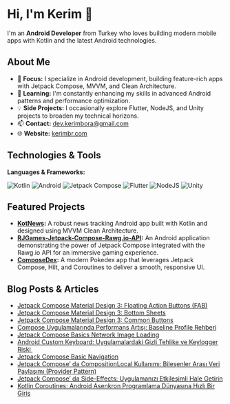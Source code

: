# Hi, I'm Kerim 👋

I'm an **Android Developer** from Turkey who loves building modern mobile apps with Kotlin and the latest Android technologies.


## About Me

- 🔭 **Focus:** I specialize in Android development, building feature-rich apps with Jetpack Compose, MVVM, and Clean Architecture.
- 🌱 **Learning:** I'm constantly enhancing my skills in advanced Android patterns and performance optimization.
- 💡 **Side Projects:** I occasionally explore Flutter, NodeJS, and Unity projects to broaden my technical horizons.
- 📫 **Contact:** [dev.kerimbora@gmail.com](mailto:dev.kerimbora@gmail.com)
- 🌐 **Website:** [kerimbr.com](http://kerimbr.com/#/)

## Technologies & Tools

**Languages & Frameworks:**

![Kotlin](https://img.shields.io/badge/Kotlin-FF8C00?style=flat-square&logo=kotlin&logoColor=white)
![Android](https://img.shields.io/badge/Android-3DDC84?style=flat-square&logo=android&logoColor=white)
![Jetpack Compose](https://img.shields.io/badge/Jetpack%20Compose-4285F4?style=flat-square&logo=jetpack%20compose&logoColor=white)
![Flutter](https://img.shields.io/badge/Flutter-02569B?style=flat-square&logo=flutter&logoColor=white)
![NodeJS](https://img.shields.io/badge/Node.js-43853D?style=flat-square&logo=node.js&logoColor=white)
![Unity](https://img.shields.io/badge/Unity-000000?style=flat-square&logo=unity&logoColor=white)

## Featured Projects

- **[KotNews](https://github.com/kerimbr/KotNews):** A robust news tracking Android app built with Kotlin and designed using MVVM Clean Architecture.
- **[RJGames-Jetpack-Compose-Rawg.io-API](https://github.com/kerimbr/RJGames-Jetpack-Compose-Rawg.io-API):** An Android application demonstrating the power of Jetpack Compose integrated with the Rawg.io API for an immersive gaming experience.
- **[ComposeDex](https://github.com/kerimbr/ComposeDex):** A modern Pokedex app that leverages Jetpack Compose, Hilt, and Coroutines to deliver a smooth, responsive UI.

## Blog Posts & Articles
<!-- BLOG-POST-LIST:START -->
- [Jetpack Compose Material Design 3: Floating Action Buttons &lpar;FAB&rpar;](https://medium.com/appcent/jetpack-compose-material-design-3-floating-action-buttons-c6e58f96c9ca?source=rss-d8f584a0c3d7------2)
- [Jetpack Compose Material Design 3: Bottom Sheets](https://medium.com/appcent/jetpack-compose-material-design-3-bottom-sheets-bd47f72eda42?source=rss-d8f584a0c3d7------2)
- [Jetpack Compose Material Design 3: Common Buttons](https://medium.com/appcent/jetpack-compose-material-design-3-common-buttons-37aaa19900c9?source=rss-d8f584a0c3d7------2)
- [Compose Uygulamalarında Performans Artışı: Baseline Profile Rehberi](https://medium.com/appcent/compose-uygulamalar%C4%B1nda-performans-art%C4%B1%C5%9F%C4%B1-baseline-profile-rehberi-3f85996e8325?source=rss-d8f584a0c3d7------2)
- [Jetpack Compose Basics Network Image Loading](https://medium.com/appcent/jetpack-compose-basics-network-image-loading-ea8792494a7d?source=rss-d8f584a0c3d7------2)
- [Android Custom Keyboard: Uygulamalardaki Gizli Tehlike ve Keylogger Riski ️](https://medium.com/appcent/android-third-party-keyboard-security-how-to-protect-against-keyloggers-534696eea16e?source=rss-d8f584a0c3d7------2)
- [Jetpack Compose Basic Navigation](https://medium.com/appcent/jetpack-compose-navigation-basics-0be79343d252?source=rss-d8f584a0c3d7------2)
- [Jetpack Compose’ da CompositionLocal Kullanımı: Bileşenler Arası Veri Paylaşımı &lpar;Provider Pattern&rpar;](https://medium.com/appcent/jetpack-compose-da-compositionlocal-kullan%C4%B1m%C4%B1-bile%C5%9Fenler-aras%C4%B1-veri-payla%C5%9F%C4%B1m%C4%B1-provider-pattern-f389f77f4ccc?source=rss-d8f584a0c3d7------2)
- [Jetpack Compose’ da Side-Effects: Uygulamanızı Etkileşimli Hale Getirin](https://dev-kerimbora.medium.com/jetpack-compose-side-effects-aea19ea40642?source=rss-d8f584a0c3d7------2)
- [Kotlin Coroutines: Android Asenkron Programlama Dünyasına Hızlı Bir Giriş](https://dev-kerimbora.medium.com/kotlin-coroutines-android-asenkron-programlama-d%C3%BCnyas%C4%B1na-h%C4%B1zl%C4%B1-bir-giri%C5%9F-c941ac5bde79?source=rss-d8f584a0c3d7------2)
<!-- BLOG-POST-LIST:END -->


